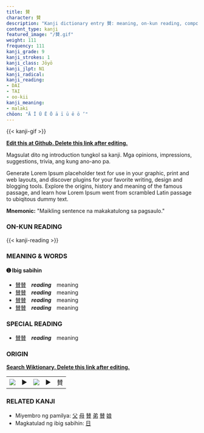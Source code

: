 ```yaml
---
title: 賛
character: 賛
description: "Kanji dictionary entry 賛: meaning, on-kun reading, compounds, origin, related kanji"
content_type: kanji
featured_image: "/賛.gif"
weight: 111
frequency: 111
kanji_grade: 9
kanji_strokes: 1
kanji_class: Jōyō
kanji_jlpt: N1
kanji_radical: 
kanji_reading: 
- DAI
- TAI
- oo-kii
kanji_meaning:
- malaki
chōon: "Ā Ī Ū Ē Ō ā ī ū ē ō ’"
---
```

[//]: # (Don't edit the line below. Kanji animated GIF code is automatically generated.)
{{< kanji-gif >}}

[//]: # (Edit below this line.)

**[Edit this at Github. Delete this link after editing.](https://github.com/tim0g/tim/tree/main/content/kanji/賛/index.md)**

Magsulat dito ng introduction tungkol sa kanji. Mga opinions, impressions, suggestions, trivia, ang kung ano-ano pa.

Generate Lorem Ipsum placeholder text for use in your graphic, print and web layouts, and discover plugins for your favorite writing, design and blogging tools. Explore the origins, history and meaning of the famous passage, and learn how Lorem Ipsum went from scrambled Latin passage to ubiqitous dummy text.
 
**Mnemonic:** "Maikling sentence na makakatulong sa pagsaulo."

### ON-KUN READING

[//]: # (Don't edit the line below. ON-KUN READING code is automatically generated.)
{{< kanji-reading >}}

### MEANING & WORDS

#### ➊ **Ibig sabihin**
  - [賛](../賛)[賛](../賛)　***reading***　meaning
  - [賛](../賛)[賛](../賛)　***reading***　meaning
  - [賛](../賛)[賛](../賛)　***reading***　meaning
  - [賛](../賛)[賛](../賛)　***reading***　meaning

### SPECIAL READING
  - [賛](../賛)[賛](../賛)　***reading***　meaning

### ORIGIN

**[Search Wiktionary. Delete this link after editing.](https://wiktionary.org/wiki/賛)**
<table class="kanji-table"><tr><td>
<img src="60px-賛-bronze.svg.png">
</td><td>▶</td><td>
<img src="60px-賛-oracle.svg.png">
</td><td>▶</td>
<td class="kanji-origin">賛</td>
</tr></table>

### RELATED KANJI
- Miyembro ng pamilya: [父](../父) [母](../母) [賛](../賛) [弟](../弟) [賛](../賛) [娘](../娘)
- Magkatulad ng ibig sabihin: [日](../日)
